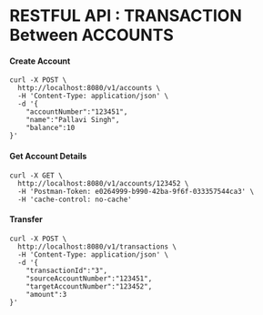 # RESTFUL API : TRANSACTION Between ACCOUNTS

#### Create Account

```
curl -X POST \
  http://localhost:8080/v1/accounts \
  -H 'Content-Type: application/json' \
  -d '{
	"accountNumber":"123451",
	"name":"Pallavi Singh",
	"balance":10
}'
```

#### Get Account Details

```
curl -X GET \
  http://localhost:8080/v1/accounts/123452 \
  -H 'Postman-Token: e0264999-b990-42ba-9f6f-033357544ca3' \
  -H 'cache-control: no-cache'
```

#### Transfer

```
curl -X POST \
  http://localhost:8080/v1/transactions \
  -H 'Content-Type: application/json' \
  -d '{
	"transactionId":"3",
    "sourceAccountNumber":"123451",
    "targetAccountNumber":"123452",
    "amount":3
}'
```